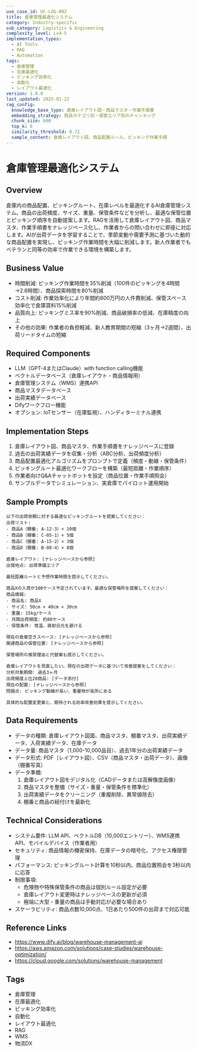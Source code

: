 ```yaml
---
use_case_id: UC-LOG-002
title: 倉庫管理最適化システム
category: Industry-specific
sub_category: Logistics & Engineering
complexity_level: Lv4-5
implementation_types:
  - AI Tools
  - RAG
  - Automation
tags:
  - 倉庫管理
  - 在庫最適化
  - ピッキング効率化
  - 自動化
  - レイアウト最適化
version: 1.0.0
last_updated: 2025-01-22
rag_config:
  knowledge_base_type: 倉庫レイアウト図・商品マスタ・作業手順書
  embedding_strategy: 商品カテゴリ別・保管エリア別のチャンキング
  chunk_size: 600
  top_k: 8
  similarity_threshold: 0.72
  sample_content: 倉庫レイアウト図、商品配置ルール、ピッキング作業手順
---
```


# 倉庫管理最適化システム

## Overview

倉庫内の商品配置、ピッキングルート、在庫レベルを最適化するAI倉庫管理システム。商品の出荷頻度、サイズ、重量、保管条件などを分析し、最適な保管位置とピッキング順序を自動提案します。RAGを活用して倉庫レイアウト図、商品マスタ、作業手順書をナレッジベース化し、作業者からの問い合わせに即座に対応します。AIが出荷データを学習することで、季節変動や需要予測に基づいた動的な商品配置を実現し、ピッキング作業時間を大幅に削減します。新人作業者でもベテランと同等の効率で作業できる環境を構築します。

## Business Value

- 時間削減: ピッキング作業時間を35%削減（100件のピッキングを4時間→2.6時間）、商品探索時間を80%削減
- コスト削減: 作業効率化により年間約800万円の人件費削減、保管スペース効率化で倉庫賃料15%削減
- 品質向上: ピッキングミス率を90%削減、商品破損率の低減、在庫精度の向上
- その他の効果: 作業者の負担軽減、新人教育期間の短縮（3ヶ月→2週間）、出荷リードタイムの短縮

## Required Components

- LLM（GPT-4またはClaude）with function calling機能
- ベクトルデータベース（倉庫レイアウト・商品情報用）
- 倉庫管理システム（WMS）連携API
- 商品マスタデータベース
- 出荷実績データベース
- Difyワークフロー機能
- オプション: IoTセンサー（在庫監視）、ハンディターミナル連携

## Implementation Steps

1. 倉庫レイアウト図、商品マスタ、作業手順書をナレッジベースに登録
2. 過去の出荷実績データを収集・分析（ABC分析、出荷頻度分析）
3. 商品配置最適化アルゴリズムをプロンプトで定義（頻度・動線・保管条件）
4. ピッキングルート最適化ワークフローを構築（最短距離・作業順序）
5. 作業者向けQ&Aチャットボットを設定（商品位置・作業手順照会）
6. サンプルデータでシミュレーション、実倉庫でパイロット運用開始

## Sample Prompts

```
以下の出荷依頼に対する最適なピッキングルートを提案してください：
出荷リスト:
- 商品A（棚番: A-12-3）× 10個
- 商品B（棚番: C-05-1）× 5個
- 商品C（棚番: A-15-2）× 3個
- 商品D（棚番: B-08-4）× 8個

倉庫レイアウト: [ナレッジベースから参照]
出発地点: 出荷準備エリア

最短距離ルートと予想作業時間を提示してください。
```

```
商品Xの入荷が100ケース予定されています。最適な保管場所を提案してください：
商品情報:
- 商品名: 商品X
- サイズ: 50cm × 40cm × 30cm
- 重量: 15kg/ケース
- 月間出荷頻度: 約80ケース
- 保管条件: 常温、直射日光を避ける

現在の倉庫空きスペース: [ナレッジベースから参照]
関連商品の保管位置: [ナレッジベースから参照]

保管場所の推奨理由と代替案も提示してください。
```

```
倉庫レイアウトを見直したい。現在の出荷データに基づいて改善提案をしてください：
分析対象期間: 過去3ヶ月
出荷頻度上位20商品: [データ添付]
現在の配置: [ナレッジベースから参照]
問題点: ピッキング動線が長い、重量物が高所にある

具体的な配置変更案と、期待される効率改善効果を提示してください。
```

## Data Requirements

- データの種類: 倉庫レイアウト図面、商品マスタ、棚番マスタ、出荷実績データ、入荷実績データ、在庫データ
- データ量: 商品マスタ（1,000-10,000品目）、過去1年分の出荷実績データ
- データ形式: PDF（レイアウト図）、CSV（商品マスタ・出荷データ）、画像（棚番写真）
- データ準備:
  1. 倉庫レイアウト図をデジタル化（CADデータまたは高解像度画像）
  2. 商品マスタを整備（サイズ・重量・保管条件を標準化）
  3. 出荷実績データをクリーニング（重複削除、異常値除去）
  4. 棚番と商品の紐付けを最新化

## Technical Considerations

- システム要件: LLM API、ベクトルDB（10,000エントリー）、WMS連携API、モバイルデバイス（作業者用）
- セキュリティ: 商品情報の機密保持、在庫データの暗号化、アクセス権限管理
- パフォーマンス: ピッキングルート計算を10秒以内、商品位置照会を3秒以内に応答
- 制限事項:
  - 危険物や特殊保管条件の商品は個別ルール設定が必要
  - 倉庫レイアウト変更時はナレッジベースの更新が必須
  - 極端に大型・重量の商品は手動対応が必要な場合あり
- スケーラビリティ: 商品点数10,000点、1日あたり500件の出荷まで対応可能

## Reference Links

- https://www.dify.ai/blog/warehouse-management-ai
- https://aws.amazon.com/solutions/case-studies/warehouse-optimization/
- https://cloud.google.com/solutions/warehouse-management

## Tags

- 倉庫管理
- 在庫最適化
- ピッキング効率化
- 自動化
- レイアウト最適化
- RAG
- WMS
- 物流DX

